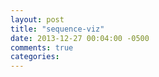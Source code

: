 ```yaml
---
layout: post
title: "sequence-viz"
date: 2013-12-27 00:04:00 -0500
comments: true
categories: 
---
```

